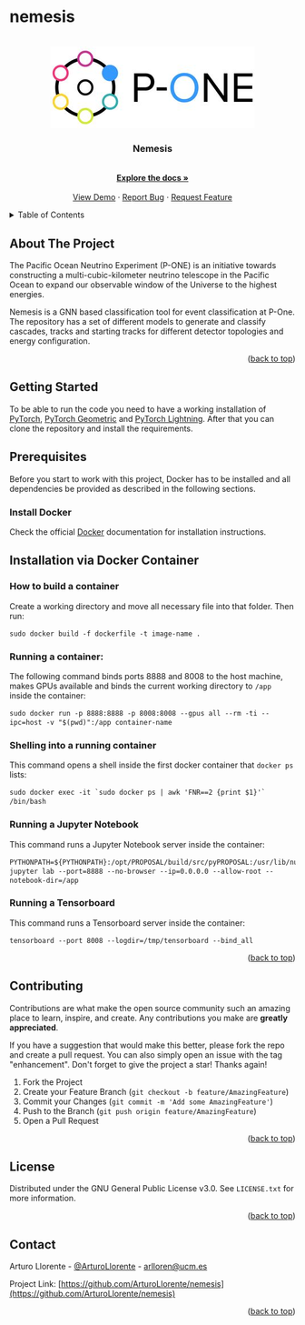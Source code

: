 # nemesis

<!-- PROJECT LOGO -->
<br />
<div align="center">
  <a href="https://github.com/ArturoLlorente/nemesis">
    <img src="images/P-ONE_logo.jpg" alt="Logo">
  </a>

  <h3 align="center">Nemesis</h3>

  <p align="center">
    <br />
    <a href="https://github.com/ArturoLlorente/nemesis"><strong>Explore the docs »</strong></a>
    <br />
    <br />
    <a href="https://github.com/ArturoLlorente/nemesis">View Demo</a>
    ·
    <a href="https://github.com/ArturoLlorente/nemesis/issues">Report Bug</a>
    ·
    <a href="https://github.com/ArturoLlorente/nemesis/issues">Request Feature</a>
  </p>
</div>

<!-- TABLE OF CONTENTS -->
<details>
  <summary>Table of Contents</summary>
  <ol>
    <li>
      <a href="#about-the-project">About The Project</a>
    </li>
    <li>
      <a href="#getting-started">Getting Started</a>
      <ul>
        <li><a href="#prerequisites">Prerequisites</a></li>
        <li><a href="#installation">Installation</a></li>
      </ul>
    </li>
    <li><a href="#contributing">Contributing</a></li>
    <li><a href="#license">License</a></li>
    <li><a href="#contact">Contact</a></li>
  </ol>
</details>


<!-- ABOUT THE PROJECT -->
## About The Project

The Pacific Ocean Neutrino Experiment (P-ONE) is an initiative towards constructing a multi-cubic-kilometer neutrino telescope in the Pacific Ocean to expand our observable window of the Universe to the highest energies.

Nemesis is a GNN based classification tool for event classification at P-One. The repository has a set of different models to generate and classify cascades, tracks and starting tracks for different detector topologies and energy configuration.

<p align="right">(<a href="#readme-top">back to top</a>)</p>


<!-- GETTING STARTED -->
## Getting Started

To be able to run the code you need to have a working installation of [PyTorch](https://pytorch.org/), [PyTorch Geometric](https://pytorch-geometric.readthedocs.io/en/latest/notes/installation.html) and [PyTorch Lightning](https://pytorch-lightning.readthedocs.io/en/latest/new-project.html). 
After that you can clone the repository and install the requirements.

## Prerequisites

Before you start to work with this project, Docker has to be installed and all dependencies be provided as described in the following sections.

### Install Docker
    
Check the official [Docker](https://docs.docker.com/engine/install/) documentation for installation instructions.


## Installation via Docker Container

### How to build a container

Create a working directory and move all necessary file into that folder. Then run:

```
sudo docker build -f dockerfile -t image-name .
```
### Running a container:

The following command binds ports 8888 and 8008 to the host machine, makes GPUs available and binds the current working directory
to `/app` inside the container:

```
sudo docker run -p 8888:8888 -p 8008:8008 --gpus all --rm -ti --ipc=host -v "$(pwd)":/app container-name
```
### Shelling into a running container

This command opens a shell inside the first docker container that `docker ps` lists:

```
sudo docker exec -it `sudo docker ps | awk 'FNR==2 {print $1}'` /bin/bash
```
### Running a Jupyter Notebook

This command runs a Jupyter Notebook server inside the container:

```
PYTHONPATH=${PYTHONPATH}:/opt/PROPOSAL/build/src/pyPROPOSAL:/usr/lib/nuSQuIDS/resources/python/bindings/ jupyter lab --port=8888 --no-browser --ip=0.0.0.0 --allow-root --notebook-dir=/app
```

### Running a Tensorboard

This command runs a Tensorboard server inside the container:

```
tensorboard --port 8008 --logdir=/tmp/tensorboard --bind_all

```


<p align="right">(<a href="#readme-top">back to top</a>)</p>

<!-- CONTRIBUTING -->
## Contributing

Contributions are what make the open source community such an amazing place to learn, inspire, and create. Any contributions you make are **greatly appreciated**.

If you have a suggestion that would make this better, please fork the repo and create a pull request. You can also simply open an issue with the tag "enhancement".
Don't forget to give the project a star! Thanks again!

1. Fork the Project
2. Create your Feature Branch (`git checkout -b feature/AmazingFeature`)
3. Commit your Changes (`git commit -m 'Add some AmazingFeature'`)
4. Push to the Branch (`git push origin feature/AmazingFeature`)
5. Open a Pull Request

<p align="right">(<a href="#readme-top">back to top</a>)</p>


<!-- LICENSE -->
## License

Distributed under the GNU General Public License v3.0. See `LICENSE.txt` for more information.

<p align="right">(<a href="#readme-top">back to top</a>)</p>


<!-- CONTACT -->
## Contact

Arturo Llorente - [@ArturoLlorente](www.linkedin.com/in/arturo-llorente) - arlloren@ucm.es

Project Link: [https://github.com/ArturoLlorente/nemesis](https://github.com/ArturoLlorente/nemesis)

<p align="right">(<a href="#readme-top">back to top</a>)</p>
